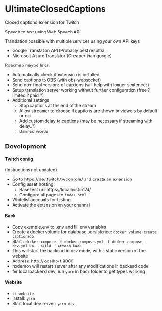 # UltimateClosedCaptions

Closed captions extension for Twitch

Speech to text using Web Speech API

Translation possible with multiple services using your own API keys
- Google Translation API (Probably best results)
- Microsoft Azure Translator (Cheaper than google)

Roadmap maybe later:
- Automatically check if extension is installed
- Send captions to OBS (with obs-websocket)
- Send non-final versions of captions (will help with longer sentences)
- Setup translation server working without further configuration (free ? limited ? paid ?)
- Additional settings
  - Stop captions at the end of the stream
  - Allow streamer to choose if captions are shown to viewers by default or not
  - Add custom delay to captions (may be necessary if streaming with delay..?)
  - Banned words

## Development

#### Twitch config
(Instructions not updated)
- Go to https://dev.twitch.tv/console/ and create an extension
- Config asset hosting:
  - Base test uri: https://localhost:5174/
  - Configure all pages to `index.html`
- Whitelist accounts for testing
- Activate the extension on your channel

#### Back
- Copy exemple.env to .env and fill env variables
- Create a docker volume for database persistence: `docker volume create captionsdb`
- Start : `docker compose -f docker-compose.yml -f docker-compose-dev.yml up --build --attach back`
- This will start the backend in dev mode, with a static version of the website
- Address: http://localhost:8000
- nodemon will restart server after any modifications in backend code
- for local backend dev, run `yarn` in back folder to get types working

#### Website
- `cd website`
- Install: `yarn`
- Start local dev server: `yarn dev`
